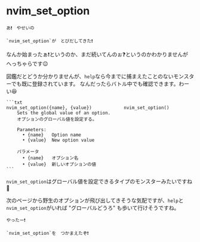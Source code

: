 # nvim_set_option

```admonish quote title=""
あ❗　やせいの

`nvim_set_option`が　とびだしてきた❗
```

なんか始まったぁ❗というのか、まだ続いてんのぉ❓というのかわかりませんが へっちゃらです😉

図鑑だとどうか分かりませんが、`help`なら今までに捕まえたことのないモンスターでも既に登録されています。
なんだったらバトル中でも確認できます。わーい😆

~~~admonish info title=":h nvim_set_option"
```txt
nvim_set_option({name}, {value})            nvim_set_option()
    Sets the global value of an option.
    オプションのグローバル値を設定する。

    Parameters:
      • {name}   Option name
      • {value}  New option value

    パラメータ
      • {name}   オプション名
      • {value}  新しいオプションの値
```
~~~

`nvim_set_option`はグローバル値を設定できるタイプのモンスターみたいですね🤔

次のページから野生のオプションが飛び出してきそうな気配ですが、`help`と`nvim_set_option`がいれば "グローバルどうろ" も歩いて行けそうですね。

```admonish success
やったー❗

`nvim_set_option`を　つかまえたぞ❗
```

